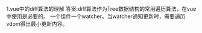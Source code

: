 1.vue中的diff算法的理解
答案:diff算法作为Tree数据结构的常用遍历算法，在vue中使用是必要的。
一个组件一个watcher。当watcher通知更新时，需要遍历vdom得出最小更新内容。